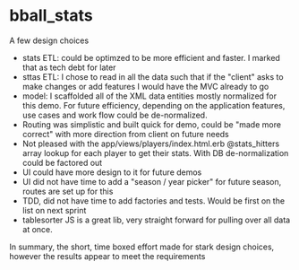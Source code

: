 bball_stats
===========

A few design choices

- stats ETL: could be optimzed to be more efficient and faster.  I marked that as tech debt for later
- sttas ETL: I chose to read in all the data such that if the "client" asks to make changes or add features I would have the MVC already to go
- model: I scaffolded all of the XML data entities mostly normalized for this demo.  For future efficiency, depending on the application features, use cases and work flow could be de-normalized.   
- Routing was simplistic and built quick for demo, could be "made more correct" with more direction from client on future needs
- Not pleased with the app/views/players/index.html.erb @stats_hitters array lookup for each player to get their stats.  With DB de-normalization could be factored out
- UI could have more design to it for future demos
- UI did not have time to add a "season / year picker" for future season, routes are set up for this
- TDD, did not have time to add factories and tests.  Would be first on the list on next sprint
- tablesorter JS is a great lib, very straight forward for pulling over all data at once.

In summary, the short, time boxed effort made for stark design choices, however the results appear to meet the requirements  
